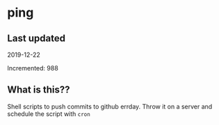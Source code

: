 # ping

## Last updated
2019-12-22

Incremented: 988

## What is this??
Shell scripts to push commits to github errday. Throw it on a server and schedule the script with `cron`
